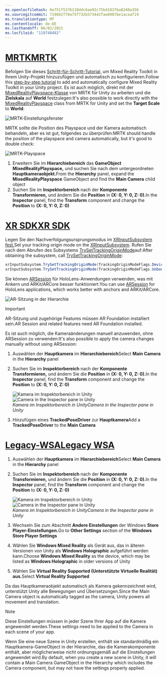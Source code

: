 ```yaml
---
ms.openlocfilehash: 6e751f5376110ddc6ae92c75b4182fba8240a356
ms.sourcegitcommit: 719682f70a75f732b573442fae8987be1acaaf19
ms.translationtype: MT
ms.contentlocale: de-DE
ms.lasthandoff: 06/02/2021
ms.locfileid: "110748482"
---
```

# <a name="mrtk"></a>[<span data-ttu-id="465e8-101">MRTK</span><span class="sxs-lookup"><span data-stu-id="465e8-101">MRTK</span></span>](#tab/mrtk)
<!-- NEVER CHANGE THE ABOVE LINE! -->

<span data-ttu-id="465e8-102">Befolgen Sie dieses [Schritt-für-Schritt-Tutorial,](../../tutorials/mr-learning-base-01.md) um Mixed Reality Toolkit in Ihrem Unity-Projekt hinzuzufügen und automatisch zu konfigurieren.</span><span class="sxs-lookup"><span data-stu-id="465e8-102">Follow this [step-by-step tutorial](../../tutorials/mr-learning-base-01.md) to add and automatically configure Mixed Reality Toolkit in your Unity project.</span></span> <span data-ttu-id="465e8-103">Es ist auch möglich, direkt mit der [MixedRealityPlayspace-Klasse](/dotnet/api/microsoft.mixedreality.toolkit.mixedrealityplayspace) von MRTK für Unity zu arbeiten und die **Zielskala** auf **World** festzulegen:</span><span class="sxs-lookup"><span data-stu-id="465e8-103">It's also possible to work directly with the [MixedRealityPlayspace](/dotnet/api/microsoft.mixedreality.toolkit.mixedrealityplayspace) class from MRTK for Unity and set the **Target Scale** to **World**:</span></span>

![MRTK-Einstellungsfenster](../../images/mrtk-target-scale.png)

<span data-ttu-id="465e8-105">MRTK sollte die Position des Playspace und der Kamera automatisch behandeln, aber es ist gut, folgendes zu überprüfen:</span><span class="sxs-lookup"><span data-stu-id="465e8-105">MRTK should handle the position of the playspace and camera automatically, but it's good to double check:</span></span>

![MRTK-Playspace](../../images/mrtk-playspace.png)

1. <span data-ttu-id="465e8-107">Erweitern Sie im **Hierarchiebereich** das **GameObject MixedRealityPlayspace,** und suchen Sie nach dem untergeordneten **Hauptkameraobjekt.**</span><span class="sxs-lookup"><span data-stu-id="465e8-107">From the **Hierarchy** panel, expand the **MixedRealityPlayspace** GameObject and find the **Main Camera** child object</span></span>
2. <span data-ttu-id="465e8-108">Suchen Sie im **Inspektorbereich** nach der **Komponente Transformieren,** und ändern Sie die **Position** in **(X: 0, Y: 0, Z: 0).**</span><span class="sxs-lookup"><span data-stu-id="465e8-108">In the **Inspector** panel, find the **Transform** component and change the **Position** to **(X: 0, Y: 0, Z: 0)**</span></span>

# <a name="xr-sdk"></a>[<span data-ttu-id="465e8-109">XR SDK</span><span class="sxs-lookup"><span data-stu-id="465e8-109">XR SDK</span></span>](#tab/xr)
<!-- NEVER CHANGE THE ABOVE LINE! -->

<span data-ttu-id="465e8-110">Legen Sie den Nachverfolgungsursprungsmodus im [XRInputSubsystem fest.](https://docs.unity3d.com/Documentation/ScriptReference/XR.XRInputSubsystem.html)</span><span class="sxs-lookup"><span data-stu-id="465e8-110">Set your tracking origin mode on the [XRInputSubsystem](https://docs.unity3d.com/Documentation/ScriptReference/XR.XRInputSubsystem.html).</span></span> <span data-ttu-id="465e8-111">Rufen Sie nach dem Abrufen des Subsystems [TrySetTrackingOriginMode](https://docs.unity3d.com/Documentation/ScriptReference/XR.XRInputSubsystem.TrySetTrackingOriginMode.html)auf:</span><span class="sxs-lookup"><span data-stu-id="465e8-111">After obtaining the subsystem, call [TrySetTrackingOriginMode](https://docs.unity3d.com/Documentation/ScriptReference/XR.XRInputSubsystem.TrySetTrackingOriginMode.html):</span></span>

```cs
xrInputSubsystem.TrySetTrackingOriginMode(TrackingOriginModeFlags.Device);
xrInputSubsystem.TrySetTrackingOriginMode(TrackingOriginModeFlags.Unbounded); // Recommendation for OpenXR
```

<span data-ttu-id="465e8-112">Sie können [ARSession](https://docs.unity3d.com/Packages/com.unity.xr.arfoundation@2.1/manual/index.html#installing-ar-foundation) für HoloLens-Anwendungen verwenden, was mit Ankern und ARKit/ARCore besser funktioniert.</span><span class="sxs-lookup"><span data-stu-id="465e8-112">You can use [ARSession](https://docs.unity3d.com/Packages/com.unity.xr.arfoundation@2.1/manual/index.html#installing-ar-foundation) for HoloLens applications, which works better with anchors and ARKit/ARCore.</span></span>

![AR-Sitzung in der Hierarchie](../../images/xrsdk-arsession.png)

> [!IMPORTANT]
> <span data-ttu-id="465e8-114">AR-Sitzung und zugehörige Features müssen AR Foundation installiert sein.</span><span class="sxs-lookup"><span data-stu-id="465e8-114">AR Session and related features need AR Foundation installed.</span></span>

<span data-ttu-id="465e8-115">Es ist auch möglich, die Kameraänderungen manuell anzuwenden, ohne ARSession zu verwenden:</span><span class="sxs-lookup"><span data-stu-id="465e8-115">It's also possible to apply the camera changes manually without using ARSession:</span></span>

1. <span data-ttu-id="465e8-116">Auswählen der **Hauptkamera** im **Hierarchiebereich**</span><span class="sxs-lookup"><span data-stu-id="465e8-116">Select **Main Camera** in the **Hierarchy** panel</span></span>
1. <span data-ttu-id="465e8-117">Suchen Sie im **Inspektorbereich** nach der **Komponente Transformieren,** und ändern Sie die **Position** in **(X: 0, Y: 0, Z: 0).**</span><span class="sxs-lookup"><span data-stu-id="465e8-117">In the **Inspector** panel, find the **Transform** component and change the **Position** to **(X: 0, Y: 0, Z: 0)**</span></span>

   <span data-ttu-id="465e8-118">![Kamera im Inspektorbereich in Unity](../../images/maincamera-350px.png)</span><span class="sxs-lookup"><span data-stu-id="465e8-118">![Camera in the Inspector pane in Unity](../../images/maincamera-350px.png)</span></span>  
   <span data-ttu-id="465e8-119">*Kamera im Inspektorbereich in Unity*</span><span class="sxs-lookup"><span data-stu-id="465e8-119">*Camera in the Inspector pane in Unity*</span></span>

1. <span data-ttu-id="465e8-120">Hinzufügen eines **TrackedPoseDriver** zur **Hauptkamera**</span><span class="sxs-lookup"><span data-stu-id="465e8-120">Add a **TrackedPoseDriver** to the **Main Camera**</span></span>

# <a name="legacy-wsa"></a>[<span data-ttu-id="465e8-121">Legacy-WSA</span><span class="sxs-lookup"><span data-stu-id="465e8-121">Legacy WSA</span></span>](#tab/wsa)
<!-- NEVER CHANGE THE ABOVE LINE! -->

1. <span data-ttu-id="465e8-122">Auswählen der **Hauptkamera** im **Hierarchiebereich**</span><span class="sxs-lookup"><span data-stu-id="465e8-122">Select **Main Camera** in the **Hierarchy** panel</span></span>
1. <span data-ttu-id="465e8-123">Suchen Sie im **Inspektorbereich** nach der **Komponente Transformieren,** und ändern Sie die **Position** in **(X: 0, Y: 0, Z: 0).**</span><span class="sxs-lookup"><span data-stu-id="465e8-123">In the **Inspector** panel, find the **Transform** component and change the **Position** to **(X: 0, Y: 0, Z: 0)**</span></span>

   <span data-ttu-id="465e8-124">![Kamera im Inspektorbereich in Unity](../../images/maincamera-350px.png)</span><span class="sxs-lookup"><span data-stu-id="465e8-124">![Camera in the Inspector pane in Unity](../../images/maincamera-350px.png)</span></span>  
   <span data-ttu-id="465e8-125">*Kamera im Inspektorbereich in Unity*</span><span class="sxs-lookup"><span data-stu-id="465e8-125">*Camera in the Inspector pane in Unity*</span></span>

1. <span data-ttu-id="465e8-126">Wechseln Sie zum Abschnitt **Andere Einstellungen** der Windows **Store Player-Einstellungen.**</span><span class="sxs-lookup"><span data-stu-id="465e8-126">Go to **Other Settings** section of the **Windows Store Player Settings**</span></span>
1. <span data-ttu-id="465e8-127">Wählen Sie **Windows Mixed Reality** als Gerät aus, das in älteren Versionen von Unity als **Windows Holographic** aufgeführt werden kann.</span><span class="sxs-lookup"><span data-stu-id="465e8-127">Choose **Windows Mixed Reality** as the device, which may be listed as **Windows Holographic** in older versions of Unity</span></span>
1. <span data-ttu-id="465e8-128">Wählen Sie **Virtual Reality Supported (Unterstützte Virtuelle Realität) aus.**</span><span class="sxs-lookup"><span data-stu-id="465e8-128">Select **Virtual Reality Supported**</span></span>

<span data-ttu-id="465e8-129">Da das Hauptkameraobjekt automatisch als Kamera gekennzeichnet wird, unterstützt Unity alle Bewegungen und Übersetzungen.</span><span class="sxs-lookup"><span data-stu-id="465e8-129">Since the Main Camera object is automatically tagged as the camera, Unity powers all movement and translation.</span></span>

>[!NOTE]
><span data-ttu-id="465e8-130">Diese Einstellungen müssen in jeder Szene Ihrer App auf die Kamera angewendet werden.</span><span class="sxs-lookup"><span data-stu-id="465e8-130">These settings need to be applied to the Camera in each scene of your app.</span></span>
>
><span data-ttu-id="465e8-131">Wenn Sie eine neue Szene in Unity erstellen, enthält sie standardmäßig ein Hauptkamera-GameObject in der Hierarchie, das die Kamerakomponente enthält, aber möglicherweise nicht ordnungsgemäß auf die Einstellungen angewendet wird.</span><span class="sxs-lookup"><span data-stu-id="465e8-131">By default, when you create a new scene in Unity, it will contain a Main Camera GameObject in the Hierarchy which includes the Camera component, but may not have the settings properly applied.</span></span>